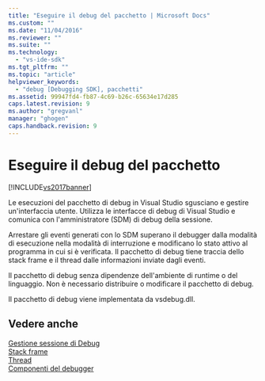 ```yaml
---
title: "Eseguire il debug del pacchetto | Microsoft Docs"
ms.custom: ""
ms.date: "11/04/2016"
ms.reviewer: ""
ms.suite: ""
ms.technology: 
  - "vs-ide-sdk"
ms.tgt_pltfrm: ""
ms.topic: "article"
helpviewer_keywords: 
  - "debug [Debugging SDK], pacchetti"
ms.assetid: 99947fd4-fb87-4c69-b26c-65634e17d285
caps.latest.revision: 9
ms.author: "gregvanl"
manager: "ghogen"
caps.handback.revision: 9
---
```

# Eseguire il debug del pacchetto
[!INCLUDE[vs2017banner](../../code-quality/includes/vs2017banner.md)]

Le esecuzioni del pacchetto di debug in Visual Studio sgusciano e gestire un'interfaccia utente.  Utilizza le interfacce di debug di Visual Studio e comunica con l'amministratore \(SDM\) di debug della sessione.  
  
 Arrestare gli eventi generati con lo SDM superano il debugger dalla modalità di esecuzione nella modalità di interruzione e modificano lo stato attivo al programma in cui si è verificata.  Il pacchetto di debug tiene traccia dello stack frame e il thread dalle informazioni inviate dagli eventi.  
  
 Il pacchetto di debug senza dipendenze dell'ambiente di runtime o del linguaggio.  Non è necessario distribuire o modificare il pacchetto di debug.  
  
 Il pacchetto di debug viene implementata da vsdebug.dll.  
  
## Vedere anche  
 [Gestione sessione di Debug](../../extensibility/debugger/session-debug-manager.md)   
 [Stack frame](../../extensibility/debugger/stack-frames.md)   
 [Thread](../../extensibility/debugger/threads.md)   
 [Componenti del debugger](../../extensibility/debugger/debugger-components.md)